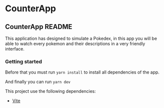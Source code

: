 # CounterApp

## CounterApp README

This application has designed to simulate a Pokedex, in this app you will be able to watch every pokemon and their descriptions in a very friendly interface.

### Getting started

Before that you must run `yarn install` to install all dependencies of the app.

And finally you can run `yarn dev`

This project use the following dependencies:

- [Vite](<https://vitejs.dev/guide/>)
